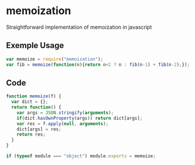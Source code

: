# memoization
Straightforward implementation of memoization in javascript

## Exemple Usage
```js
var memoize = require("memoization");
var fib = memoize(function(n){return n<2 ? n : fib(n-1) + fib(n-2);});
```

## Code
```js
function memoize(f) {
  var dict = {};
  return function() {
    var args = JSON.stringify(arguments);
    if(dict.hasOwnProperty(args)) return dict[args];
    var res = f.apply(null, arguments);
    dict[args] = res;
    return res;
  }
}

if (typeof module === "object") module.exports = memoize;
```
